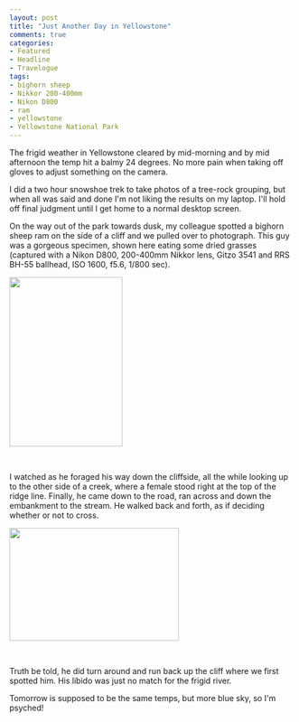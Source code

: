 ```yaml
---
layout: post
title: "Just Another Day in Yellowstone"
comments: true
categories:
- Featured
- Headline
- Travelogue
tags:
- bighorn sheep
- Nikkor 200-400mm
- Nikon D800
- ram
- yellowstone
- Yellowstone National Park
---
```

The frigid weather in Yellowstone cleared by mid-morning and by mid afternoon the temp hit a balmy 24 degrees. No more pain when taking off gloves to adjust something on the camera.

I did a two hour snowshoe trek to take photos of a tree-rock grouping, but when all was said and done I'm not liking the results on my laptop. I'll hold off final judgment until I get home to a normal desktop screen.

On the way out of the park towards dusk, my colleague spotted a bighorn sheep ram on the side of a cliff and we pulled over to photograph. This guy was a gorgeous specimen, shown here eating some dried grasses (captured with a Nikon D800, 200-400mm Nikkor lens, Gitzo 3541 and RRS BH-55 ballhead, ISO 1600, f5.6, 1/800 sec).

<a href="http://blog.lesterpickerphoto.com/wp-content/uploads/2013/01/DSC_5005.jpg"><img class="alignnone size-medium wp-image-2540" title="DSC_5005" src="http://blog.lesterpickerphoto.com/wp-content/uploads/2013/01/DSC_5005-200x300.jpg" alt="" width="200" height="300"></a>

 

I watched as he foraged his way down the cliffside, all the while looking up to the other side of a creek, where a female stood right at the top of the ridge line. Finally, he came down to the road, ran across and down the embankment to the stream. He walked back and forth, as if deciding whether or not to cross.

<a href="http://blog.lesterpickerphoto.com/wp-content/uploads/2013/01/DSC_4979.jpg"><img class="size-medium wp-image-2541" title="DSC_4979" src="http://blog.lesterpickerphoto.com/wp-content/uploads/2013/01/DSC_4979-300x200.jpg" alt="" width="300" height="200"></a>

 

Truth be told, he did turn around and run back up the cliff where we first spotted him. His libido was just no match for the frigid river.

Tomorrow is supposed to be the same temps, but more blue sky, so I'm psyched!